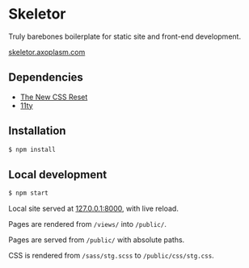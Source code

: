 Skeletor
========

Truly barebones boilerplate for static site and front-end development.

[skeletor.axoplasm.com](//skeletor.axoplasm.com)


Dependencies
------------
- [The New CSS Reset](https://elad2412.github.io/the-new-css-reset/)
- [11ty](https://www.11ty.dev)


Installation 
------------

```bash
$ npm install
```

Local development
-----------------

```bash
$ npm start
```

Local site served at [127.0.0.1:8000](http://127.0.0.1:8000), with live reload.

Pages are rendered from `/views/` into `/public/`.

Pages are served from `/public/` with absolute paths.

CSS is rendered from `/sass/stg.scss` to `/public/css/stg.css`.

